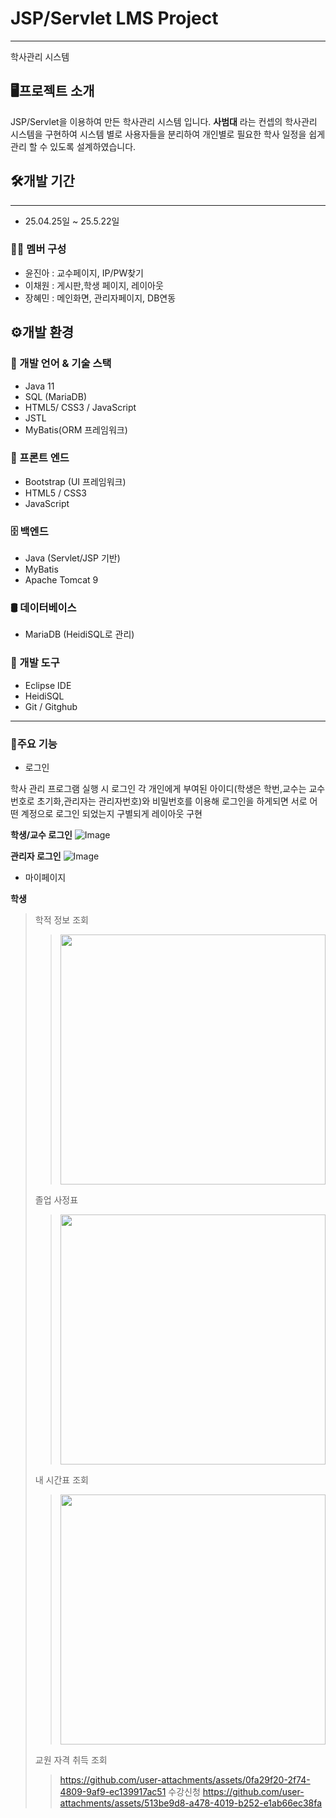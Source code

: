 # JSP/Servlet LMS Project
---
학사관리 시스템

🖥️프로젝트 소개
---
JSP/Servlet을 이용하여 만든 학사관리 시스템 입니다.
**사범대** 라는 컨셉의 학사관리 시스템을 구현하여 시스템 별로 사용자들을 분리하여 개인별로 필요한 학사 일정을 쉽게 관리 할 수 있도록 설계하였습니다.

## 🛠️개발 기간
---
+ 25.04.25일 ~ 25.5.22일

### 🧑‍💻 멤버 구성
+ 윤진아 : 교수페이지, IP/PW찾기
+ 이채원 : 게시판,학생 페이지, 레이아웃
+ 장혜민 : 메인화면, 관리자페이지, DB연동

## ⚙️개발 환경

### 🔧 개발 언어 & 기술 스택
+ Java 11
+ SQL (MariaDB)
+ HTML5/ CSS3 / JavaScript
+ JSTL
+ MyBatis(ORM 프레임워크)

    
### 🎨 프론트 엔드
+ Bootstrap (UI 프레임워크)
+ HTML5 / CSS3
+ JavaScript

    
### 🗄 백엔드
+ Java (Servlet/JSP 기반)
+ MyBatis
+ Apache Tomcat 9

    
### 🛢 데이터베이스
+ MariaDB (HeidiSQL로 관리)

    
### 🧰 개발 도구
+ Eclipse IDE
+ HeidiSQL
+ Git / Gitghub

---
### 📌주요 기능
+ 로그인

학사 관리 프로그램 실행 시 로그인 각 개인에게 부여된 아이디(학생은 학번,교수는 교수번호로 초기화,관리자는 관리자번호)와 비밀번호를 이용해 로그인을 하게되면 서로 어떤 계정으로 로그인 되었는지 구별되게 레이아웃 구현


**학생/교수 로그인**
![Image](https://github.com/user-attachments/assets/96f2304c-ed04-4860-98e5-ea747bb9add9)


**관리자 로그인**
![Image](https://github.com/user-attachments/assets/ef1ff4ab-8ced-4ae5-93ac-45b91e856e5a)

+ 마이페이지

**학생**
> 학적 정보 조회
>> <img src="https://github.com/user-attachments/assets/9c7f87ca-49e4-465c-a31d-8000c52dc17a"  width="100%" height="400"/>
> 졸업 사정표
>> <img src="https://github.com/user-attachments/assets/c53ef4a6-d0a2-49e2-933d-f8c40ba06d5e"  width="100%" height="400"/>
> 내 시간표 조회
>> <img src="https://github.com/user-attachments/assets/b585097c-b596-4a54-a19e-f552f2ab700a"  width="100%" height="400"/>
> 교원 자격 취득 조회
>> https://github.com/user-attachments/assets/0fa29f20-2f74-4809-9af9-ec139917ac51
> 수강신청
>> https://github.com/user-attachments/assets/513be9d8-a478-4019-b252-e1ab66ec38fa

